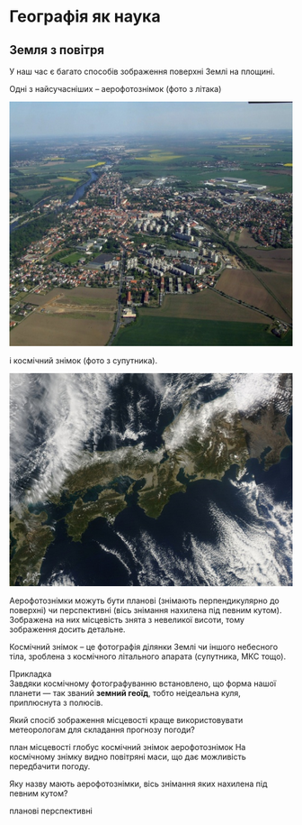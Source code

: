 Географія як наука
==================

Земля з повітря
---------------

У наш час є багато способів зображення поверхні Землі на площині. 

Одні з найсучасніших – <span class="p1">аерофотознімок</span> (фото з літака)

<div align="center">
<img src="pic1.png">
</div>

і <span class="p1">космічний знімок</span> (фото з супутника).

<div align="center">
<img src="pic2.png">
</div>


Аерофотознімки можуть бути планові (знімають перпендикулярно до поверхні) чи перспективні (вісь знімання нахилена під певним кутом).
Зображена на них місцевість знята з невеликої висоти, тому зображення досить детальне. 

Космічний знімок – це фотографія ділянки Землі чи
іншого небесного тіла, зроблена з космічного літального апарата
(супутника, МКС тощо). 

<div class="ebio-wrap">
<span class="ebio">Прикладка</span>
<div class="ebio-text">
Завдяки космічному фотографуванню встановлено, що
форма нашої планети — так званий <b>земний геоїд</b>, тобто неідеальна куля, приплюснута з полюсів.
</div>
</div>

<quiz correctLabel="correct" incorrectLabel="incorrect" checkLabel="check"> 
    <question>
        <p>Який спосіб зображення місцевості краще використовувати метеорологам для складання прогнозу погоди?</p>
        <answer>план місцевості</answer>
        <answer>глобус</answer>
        <answer correct>космічний знімок</answer>
        <answer>аерофотознімок</answer>
    <explanation>
    На космічному знімку видно повітряні маси, що дає можливість передбачити погоду.
    </explanation>
    </question>
    <question>
        <p>Яку назву мають аерофотознімки, вісь знімання яких нахилена під певним кутом?</p>
        <answer>планові</answer>
        <answer correct>перспективні</answer>
    </quiz>


